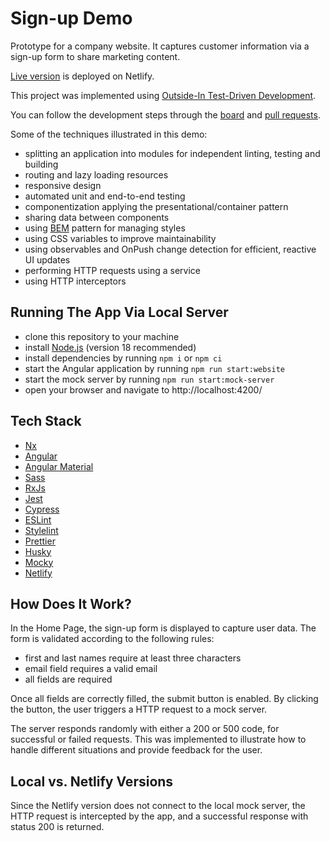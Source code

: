# Sign-up Demo

Prototype for a company website. It captures customer information via a sign-up form to share marketing content.

[Live version](https://sign-up-angular-demo.netlify.app/) is deployed on Netlify.

This project was implemented using [Outside-In Test-Driven Development](https://outsidein.dev/concepts/outside-in-tdd/).

You can follow the development steps through the [board](https://github.com/users/raskolnikov-rodion/projects/2/views/1) and [pull requests](https://github.com/raskolnikov-rodion/sign-up-demo/pulls?q=is%3Apr).

Some of the techniques illustrated in this demo:

- splitting an application into modules for independent linting, testing and building
- routing and lazy loading resources
- responsive design
- automated unit and end-to-end testing
- componentization applying the presentational/container pattern
- sharing data between components
- using [BEM](https://getbem.com/) pattern for managing styles
- using CSS variables to improve maintainability
- using observables and OnPush change detection for efficient, reactive UI updates
- performing HTTP requests using a service
- using HTTP interceptors

## Running The App Via Local Server

- clone this repository to your machine
- install [Node.js](https://nodejs.org/) (version 18 recommended)
- install dependencies by running `npm i` or `npm ci`
- start the Angular application by running `npm run start:website`
- start the mock server by running `npm run start:mock-server`
- open your browser and navigate to http://localhost:4200/

## Tech Stack

- [Nx](https://nx.dev/)
- [Angular](https://angular.io/)
- [Angular Material](https://material.angular.io/)
- [Sass](https://sass-lang.com/)
- [RxJs](https://rxjs.dev/)
- [Jest](https://jestjs.io/)
- [Cypress](https://www.cypress.io/)
- [ESLint](https://eslint.org/)
- [Stylelint](https://stylelint.io/)
- [Prettier](https://prettier.io/)
- [Husky](https://typicode.github.io/husky/#/)
- [Mocky](https://www.npmjs.com/package/mocky)
- [Netlify](https://www.netlify.com/)

## How Does It Work?

In the Home Page, the sign-up form is displayed to capture user data. The form is validated according to the following rules:

- first and last names require at least three characters
- email field requires a valid email
- all fields are required

Once all fields are correctly filled, the submit button is enabled. By clicking the button, the user triggers a HTTP request to a mock server.

The server responds randomly with either a 200 or 500 code, for successful or failed requests. This was implemented to illustrate how to handle different situations and provide feedback for the user.

## Local vs. Netlify Versions

Since the Netlify version does not connect to the local mock server, the HTTP request is intercepted by the app, and a successful response with status 200 is returned.
